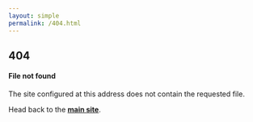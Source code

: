 ```yaml
---
layout: simple
permalink: /404.html
---
```

## 404
#### File not found

The site configured at this address does not contain the requested file.

Head back to the **[main site](/)**.
